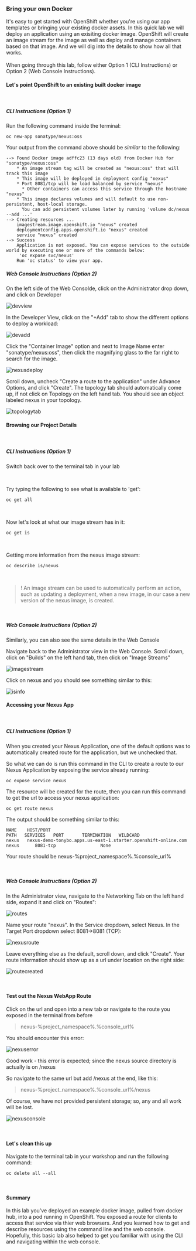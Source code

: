 ### Bring your own Docker

It's easy to get started with OpenShift whether you're using our app templates or bringing your existing docker assets. In this quick lab we will deploy an application using an exisiting docker image. OpenShift will create an image stream for the image as well as deploy and manage containers based on that image. And we will dig into the details to show how all that works.
<br>
<br>
When going through this lab, follow either Option 1 (CLI Instructions) or Option 2 (Web Console Instructions).
#### Let's point OpenShift to an existing built docker image
<br>

##### CLI Instructions (Option 1)

Run the following command inside the terminal: 
```execute
oc new-app sonatype/nexus:oss
```

Your output from the command above should be *similar* to the following: 

```
--> Found Docker image adffc23 (13 days old) from Docker Hub for "sonatype/nexus:oss"
    * An image stream tag will be created as "nexus:oss" that will track this image
    * This image will be deployed in deployment config "nexus"
    * Port 8081/tcp will be load balanced by service "nexus"
      * Other containers can access this service through the hostname "nexus"
    * This image declares volumes and will default to use non-persistent, host-local storage.
      You can add persistent volumes later by running 'volume dc/nexus --add ...'
--> Creating resources ...
    imagestream.image.openshift.io "nexus" created
    deploymentconfig.apps.openshift.io "nexus" created
    service "nexus" created
--> Success
    Application is not exposed. You can expose services to the outside world by executing one or more of the commands below:
     'oc expose svc/nexus' 
    Run 'oc status' to view your app.
```
##### Web Console Instructions (Option 2)

On the left side of the Web Consolde, click on the Administrator drop down, and click on Developer

![devview](images/lab2_workshop_developer_view.png)

In the Developer View, click on the "+Add" tab to show the different options to deploy a workload: 

![devadd](images/lab2_workshop_dev_add_workload.png)

Click the "Container Image" option and next to Image Name enter "sonatype/nexus:oss", then click the magnifying glass to the far right to search for the image.

![nexusdeploy](images/lab2_workshop_deploy_nexus.png)

Scroll down, uncheck "Create a route to the application" under Advance Options, and click "Create". The topology tab should automatically come up, if not click on Topology on the left hand tab. 
You should see an object labeled nexus in your topology.

![topologytab](images/lab2_workshop_nexus_topology.png)

#### Browsing our Project Details
<br>

##### CLI Instructions (Option 1)

Switch back over to the terminal tab in your lab

<br>

Try typing the following to see what is available to 'get':
```execute
oc get all
```

<br>

Now let's look at what our image stream has in it:
```execute
oc get is
```

<br>

Getting more information from the nexus image stream: 
```execute
oc describe is/nexus
```

<br>

> ! An image stream can be used to automatically perform an action, such as updating a deployment, when a new image, in our case a new version of the nexus image, is created. 

<br>

##### Web Console Instructions (Option 2)
Similarly, you can also see the same details in the Web Console

Navigate back to the Administrator view in the Web Console. Scroll down, click on "Builds" on the left hand tab, then click on "Image Streams" 

![imagestream](images/lab2_workshop_nexus_topology.png)

Click on nexus and you should see something similar to this: 

![isinfo](images/lab2_workshop_nexus_is_info.png)

#### Accessing your Nexus App
<br>

##### CLI Instructions (Option 1)

When you created your Nexus Application, one of the default options was to automatically created route for the application, but we unchecked that. 

So what we can do is run this command in the CLI to create a route to our Nexus Application by exposing the service already running:

```execute
oc expose service nexus
```

The resource will be created for the route, then you can run this command to get the url to access your nexus application:
```execute
oc get route nexus
```

The output should be something similar to this:
```
NAME    HOST/PORT                                                       PATH   SERVICES   PORT       TERMINATION   WILDCARD
nexus   nexus-demo-tonybo.apps.us-east-1.starter.openshift-online.com          nexus      8081-tcp                 None
```

Your route should be nexus-%project_namespace%.%console_url%

<br>

##### Web Console Instructions (Option 2)

In the Administrator view, navigate to the Networking Tab on the left hand side, expand it and click on "Routes":

![routes](images/lab2_workshop_create_route.png)

Name your route "nexus". In the Service dropdown, select Nexus. In the Target Port dropdown select 8081->8081 (TCP): 

![nexusroute](images/lab2_workshop_nexus_route_info.png)

Leave everything else as the default, scroll down, and click "Create". Your route information should show up as a url under location on the right side: 

![routecreated](images/lab2_workshop_nexus_route_created.png)

<br>

#### Test out the Nexus WebApp Route

Click on the url and open into a new tab or navigate to the route you exposed in the terminal from before

> nexus-%project_namespace%.%console_url%

You should encounter this error:

![nexuserror](images/lab2_workshop_nexus_error.png)

Good work - this error is expected; since the nexus source directory is actually is on /nexus

So navigate to the same url but add /nexus at the end, like this:

> nexus-%project_namespace%.%console_url%/nexus

Of course, we have not provided persistent storage; so, any and all work will be lost.

![nexusconsole](images/lab2_workshop_nexus_webapp_console.png)

<br>

#### Let's clean this up

Navigate to the terminal tab in your workshop and run the following command:
```execute
oc delete all --all
```

<br>

#### Summary

In this lab you've deployed an example docker image, pulled from docker hub, into a pod running in OpenShift. You exposed a route for clients to access that service via thier web browsers. And you learned how to get and describe resources using the command line and the web console. Hopefully, this basic lab also helped to get you familiar with using the CLI and navigating within the web console.




